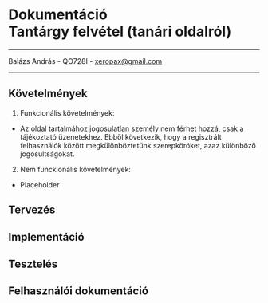 # Dokumentáció </br>Tantárgy felvétel (tanári oldalról)

------

Balázs András - QO728I - xeropax@gmail.com

------

## Követelmények
1. Funkcionális követelmények:
* Az oldal tartalmához jogosulatlan személy nem férhet hozzá, csak a tájékoztató üzenetekhez. Ebből következik, hogy a regisztrált felhasználók között megkülönböztetünk szerepköröket, azaz különböző jogosultságokat.
2. Nem funckionális követelmények:
* Placeholder
## Tervezés
## Implementáció
## Tesztelés
## Felhasználói dokumentáció
